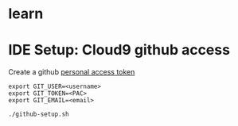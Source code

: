 # learn

# IDE Setup: Cloud9 github access

Create a github [personal access token](https://help.github.com/articles/creating-a-personal-access-token-for-the-command-line/)

```
export GIT_USER=<username>
export GIT_TOKEN=<PAC>
export GIT_EMAIL=<email>

./github-setup.sh

```
